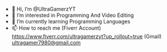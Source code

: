 - 👋 Hi, I’m @UltraGamerzYT
- 👀 I’m interested in Programming And Video Editing
- 🌱 I’m currently learning Programming Languages   
- 📫 How to reach me (Fiverr Account) https://www.fiverr.com/ultragamerzyt?up_rollout=true (Gmail) ultragamer7980@gmail.com

<!---
UltraGamerzYT/UltraGamerzYT is a ✨ special ✨ repository because its `README.md` (this file) appears on your GitHub profile.
You can click the Preview link to take a look at your changes.
--->
